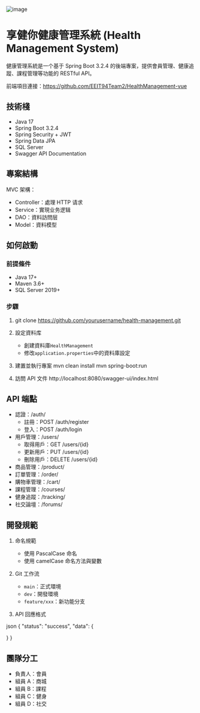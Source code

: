 ![image](https://github.com/user-attachments/assets/3beb153a-6824-4878-b2ee-f8f7d52293e3)




# 享健你健康管理系統 (Health Management System)

健康管理系統是一个基于 Spring Boot 3.2.4 的後端專案，提供會員管理、健康追蹤、課程管理等功能的 RESTful API。

前端項目連接：https://github.com/EEIT94Team2/HealthManagement-vue


## 技術棧

- Java 17
- Spring Boot 3.2.4
- Spring Security + JWT
- Spring Data JPA
- SQL Server
- Swagger API Documentation

## 專案結構

MVC 架構：

- Controller：處理 HTTP 请求
- Service：實現业务逻辑
- DAO：資料訪問层
- Model：資料模型

## 如何啟動

### 前提條件

- Java 17+
- Maven 3.6+
- SQL Server 2019+

### 步驟

1. git clone https://github.com/yourusername/health-management.git

2. 設定資料库

    - 創建資料庫`HealthManagement`
    - 修改`application.properties`中的資料庫設定

3. 建置並執行專案
   mvn clean install
   mvn spring-boot:run

4. 訪問 API 文件
   http://localhost:8080/swagger-ui/index.html

## API 端點

- 認證：/auth/
    - 註冊：POST /auth/register
    - 登入：POST /auth/login
- 用戶管理：/users/
    - 取得用戶：GET /users/{id}
    - 更新用戶：PUT /users/{id}
    - 刪除用戶：DELETE /users/{id}
- 商品管理：/product/
- 訂單管理：/order/
- 購物車管理：/cart/
- 課程管理：/courses/
- 健身追蹤：/tracking/
- 社交論壇：/forums/

## 開發規範

1. 命名規範

    - 使用 PascalCase 命名
    - 使用 camelCase 命名方法與變數

2. Git 工作流

    - `main`：正式環境
    - `dev`：開發環境
    - `feature/xxx`：新功能分支

3. API 回應格式

json
{
"status": "success",
"data": {

}
}

## 團隊分工

- 負責人：會員
- 組員 A：商城
- 組員 B：課程
- 組員 C：健身
- 組員 D：社交
